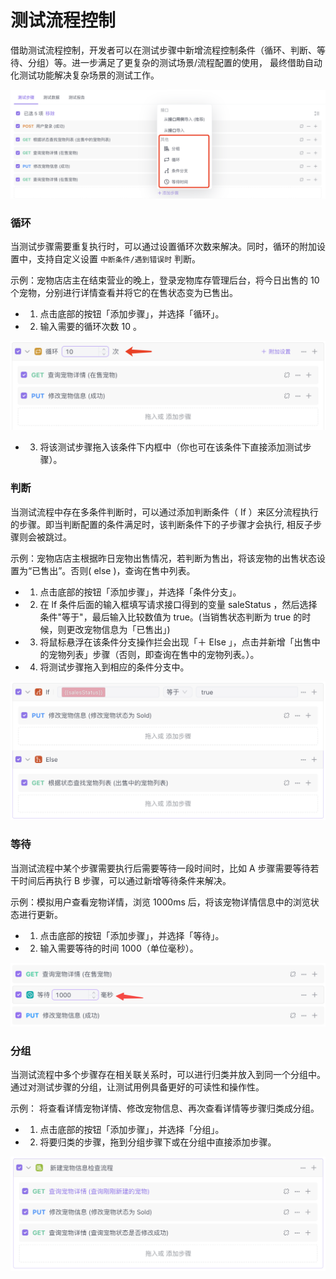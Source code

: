 # 测试流程控制

借助测试流程控制，开发者可以在测试步骤中新增流程控制条件（循环、判断、等待、分组）等。进一步满足了更复杂的测试场景/流程配置的使用，
最终借助自动化测试功能解决复杂场景的测试工作。

![image-20210825164712369](../../assets/img/test-manage/test-process.png)

### 循环

当测试步骤需要重复执行时，可以通过设置循环次数来解决。同时，循环的附加设置中，支持自定义设置 `中断条件/遇到错误时` 判断。

示例：宠物店店主在结束营业的晚上，登录宠物库存管理后台，将今日出售的 10 个宠物，分别进行详情查看并将它的在售状态变为已售出。

- 1. 点击底部的按钮「添加步骤」，并选择「循环」。

- 2. 输入需要的循环次数 10 。

![image-20210825164712369](../../assets/img/test-manage/test-process-1.png)

- 3. 将该测试步骤拖入该条件下内框中（你也可在该条件下直接添加测试步骤）。

### 判断

当测试流程中存在多条件判断时，可以通过添加判断条件（ If ）来区分流程执行的步骤。即当判断配置的条件满足时，该判断条件下的子步骤才会执行, 相反子步骤则会被跳过。

示例：宠物店店主根据昨日宠物出售情况，若判断为售出，将该宠物的出售状态设置为“已售出”。否则( else )，查询在售中列表。

- 1. 点击底部的按钮「添加步骤」，并选择「条件分支」。

- 2. 在 lf 条件后面的输入框填写请求接口得到的变量 saleStatus ，然后选择条件"等于"，最后输入比较数值为 true。(当销售状态判断为 true 的时候，则更改宠物信息为「已售出」)

- 3. 将鼠标悬浮在该条件分支操作拦会出现「＋ Else 」，点击并新增「出售中的宠物列表」步骤（否则，即查询在售中的宠物列表。）。

- 4. 将测试步骤拖入到相应的条件分支中。

![image-20210825164712369](../../assets/img/test-manage/test-process-3.png)

### 等待

当测试流程中某个步骤需要执行后需要等待一段时间时，比如 A 步骤需要等待若干时间后再执行 B 步骤，可以通过新增等待条件来解决。

示例：模拟用户查看宠物详情，浏览 1000ms 后，将该宠物详情信息中的浏览状态进行更新。

- 1. 点击底部的按钮「添加步骤」，并选择「等待」。

- 2. 输入需要等待的时间 1000（单位毫秒）。

![image-20210825164712369](../../assets/img/test-manage/test-process-4.png)

### 分组

当测试流程中多个步骤存在相关联关系时，可以进行归类并放入到同一个分组中。通过对测试步骤的分组，让测试用例具备更好的可读性和操作性。

示例： 将查看详情宠物详情、修改宠物信息、再次查看详情等步骤归类成分组。

- 1. 点击底部的按钮「添加步骤」，并选择「分组」。

- 2. 将要归类的步骤，拖到分组步骤下或在分组中直接添加步骤。

![image-20210825164712369](../../assets/img/test-manage/test-process-5.png)
